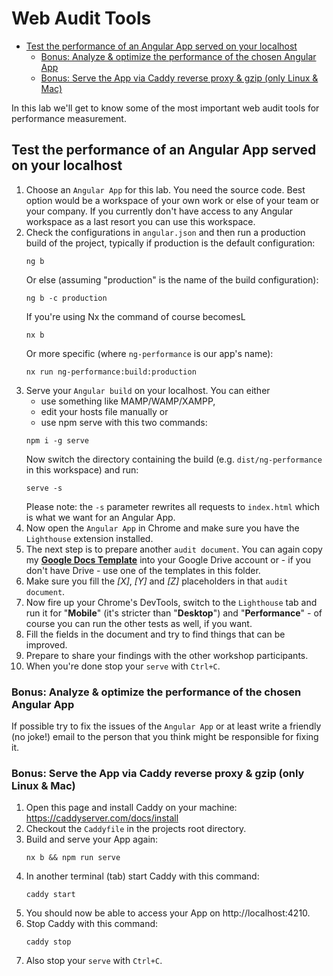 # Web Audit Tools

<!-- TOC -->

- [Test the performance of an Angular App served on your localhost](#test-the-performance-of-an-angular-app-served-on-your-localhost)
  - [Bonus: Analyze & optimize the performance of the chosen Angular App](#bonus-analyze--optimize-the-performance-of-the-chosen-angular-app)
  - [Bonus: Serve the App via Caddy reverse proxy & gzip (only Linux & Mac)](#bonus-serve-the-app-via-caddy-reverse-proxy--gzip-only-linux--mac)
  <!-- TOC -->

In this lab we'll get to know some of the most important web audit tools for performance measurement.

## Test the performance of an Angular App served on your localhost

1. Choose an `Angular App` for this lab. You need the source code. Best option would be a workspace of your own work or else of your team or your company. If you currently don't have access to any Angular workspace as a last resort you can use this workspace.
2. Check the configurations in `angular.json` and then run a production build of the project, typically if production is the default configuration:
   ```
   ng b
   ```
   Or else (assuming "production" is the name of the build configuration):
   ```
   ng b -c production
   ```
   If you're using Nx the command of course becomesL
   ```
   nx b
   ```
   Or more specific (where `ng-performance` is our app's name):
   ```
   nx run ng-performance:build:production
   ```
3. Serve your `Angular build` on your localhost. You can either
   - use something like MAMP/WAMP/XAMPP,
   - edit your hosts file manually or
   - use npm serve with this two commands:
   ```
   npm i -g serve
   ```
   Now switch the directory containing the build (e.g. `dist/ng-performance` in this workspace) and run:
   ```
   serve -s
   ```
   Please note: the `-s` parameter rewrites all requests to `index.html` which is what we want for an Angular App.
4. Now open the `Angular App` in Chrome and make sure you have the `Lighthouse` extension installed.
5. The next step is to prepare another `audit document`. You can again copy my **[Google Docs Template](https://docs.google.com/document/d/1AQgAwHoHvasmT43HUlSr3THifj-WHD_wwJQRhd0KG64/edit)** into your Google Drive account or - if you don't have Drive - use one of the templates in this folder.
6. Make sure you fill the _[X]_, _[Y]_ and _[Z]_ placeholders in that `audit document`.
7. Now fire up your Chrome's DevTools, switch to the `Lighthouse` tab and run it for "**Mobile**" (it's stricter than "**Desktop**") and "**Performance**" - of course you can run the other tests as well, if you want.
8. Fill the fields in the document and try to find things that can be improved.
9. Prepare to share your findings with the other workshop participants.
10. When you're done stop your `serve` with `Ctrl+C`.

### Bonus: Analyze & optimize the performance of the chosen Angular App

If possible try to fix the issues of the `Angular App` or at least write a friendly (no joke!) email to the person that you think might be responsible for fixing it.

### Bonus: Serve the App via Caddy reverse proxy & gzip (only Linux & Mac)

1. Open this page and install Caddy on your machine: https://caddyserver.com/docs/install
2. Checkout the `Caddyfile` in the projects root directory.
3. Build and serve your App again:
   ```
   nx b && npm run serve
   ```
4. In another terminal (tab) start Caddy with this command:
   ```
   caddy start
   ```
5. You should now be able to access your App on http://localhost:4210.
6. Stop Caddy with this command:
   ```
   caddy stop
   ```
7. Also stop your `serve` with `Ctrl+C`.
